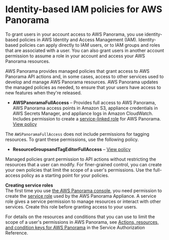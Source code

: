 # Identity\-based IAM policies for AWS Panorama<a name="permissions-user"></a>

To grant users in your account access to AWS Panorama, you use identity\-based policies in AWS Identity and Access Management \(IAM\)\. Identity\-based policies can apply directly to IAM users, or to IAM groups and roles that are associated with a user\. You can also grant users in another account permission to assume a role in your account and access your AWS Panorama resources\.

AWS Panorama provides managed policies that grant access to AWS Panorama API actions and, in some cases, access to other services used to develop and manage AWS Panorama resources\. AWS Panorama updates the managed policies as needed, to ensure that your users have access to new features when they're released\.
+ **AWSPanoramaFullAccess** – Provides full access to AWS Panorama, AWS Panorama access points in Amazon S3, appliance credentials in AWS Secrets Manager, and appliance logs in Amazon CloudWatch\. Includes permission to create a [service\-linked role](permissions-services.md) for AWS Panorama\. [View policy](https://console.aws.amazon.com/iam/home#/policies/arn:aws:iam::aws:policy/AWSPanoramaFullAccess)

The `AWSPanoramaFullAccess` does not include permissions for tagging resources\. To grant these permissions, use the following policy\.
+ **ResourceGroupsandTagEditorFullAccess** – [View policy](https://console.aws.amazon.com/iam/home#/policies/arn:aws:iam::aws:policy/ResourceGroupsandTagEditorFullAccess)

Managed policies grant permission to API actions without restricting the resources that a user can modify\. For finer\-grained control, you can create your own policies that limit the scope of a user's permissions\. Use the full\-access policy as a starting point for your policies\.

**Creating service roles**  
The first time you use [the AWS Panorama console](https://console.aws.amazon.com/panorama/home), you need permission to create the [service role](permissions-services.md) used by the AWS Panorama Appliance\. A service role gives a service permission to manage resources or interact with other services\. Create this role before granting access to your users\.

For details on the resources and conditions that you can use to limit the scope of a user's permissions in AWS Panorama, see [Actions, resources, and condition keys for AWS Panorama](https://docs.aws.amazon.com/service-authorization/latest/reference/list_awspanorama.html) in the Service Authorization Reference\.
